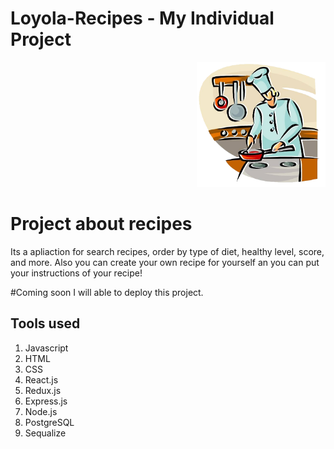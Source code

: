 
# Loyola-Recipes - My Individual Project

<p align="right">
  <img height="200" src="./cooking.png" />
</p>

# Project about recipes
Its a apliaction for search recipes, order by type of diet, healthy level, score, and more. Also you can create your own recipe for yourself an you can put your instructions of your recipe!

#Coming soon
I will able to deploy this project.

## Tools used
1) Javascript
2) HTML
3) CSS
4) React.js
5) Redux.js
6) Express.js
7) Node.js
8) PostgreSQL
9) Sequalize
